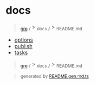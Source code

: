# docs

> <sub>[gro](/../..)</sub> <sub>/</sub> > <sub>docs</sub> <sub>/</sub> > <sub>README.md</sub>

- [options](options.md)
- [publish](publish.md)
- [tasks](tasks.md)

> <sub>[gro](/../..)</sub> <sub>/</sub> > <sub>docs</sub> <sub>/</sub> > <sub>README.md</sub>

> <sub>generated by [README.gen.md.ts](README.gen.md.ts)</sub>
